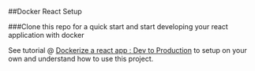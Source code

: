 ##Docker React Setup

###Clone this repo for a quick start and start developing your react application with docker

See tutorial @ [Dockerize a react app : Dev to Production](https://facebook.github.io/create-react-app/docs/getting-started) to setup on your own and understand how to use this project.

